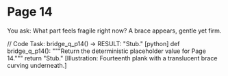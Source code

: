 # Page 14

You ask: What part feels fragile right now?
A brace appears, gentle yet firm.

// Code Task: bridge_q_p14() → RESULT: "Stub."
[python]
def bridge_q_p14():
    """Return the deterministic placeholder value for Page 14."""
    return "Stub."
[Illustration: Fourteenth plank with a translucent brace curving underneath.]
